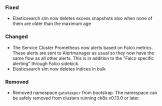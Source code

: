 ### Fixed

- Elasticsearch slm now deletes excess snapshots also when none of them are older than the maximum age

### Changed

- The Service Cluster Prometheus now alerts based on Falco metrics. These alerts are sent to Alertmanager as usual so they now have the same flow as all other alerts. This is in addition to the "Falco specific alerting" through Falco sidekick.
- Elasticsearch slm now deletes indices in bulk


### Removed

- Removed namespace `gatekeeper` from bootstrap.
  The namespace can be safely removed from clusters running ck8s  v0.13.0 or later.
